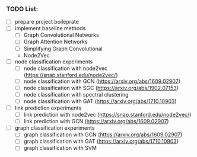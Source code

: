 ### TODO List:

- [ ] prepare project boileprate
- [ ] implement baseline methods
    - [ ] Graph Convolutional Networks
    - [ ] Graph Attention Networks
    - [ ] Simplifying Graph Convolutional
    - Node2Vec
- [ ] node classification experiments
    - [ ] node classification with node2vec (https://snap.stanford.edu/node2vec/)
    - [ ] node classification with GCN (https://arxiv.org/abs/1609.02907)
    - [ ] node classification with SGC (https://arxiv.org/abs/1902.07153)
    - [ ] node classification with spectral clustering 
    - [ ] node classification with GAT (https://arxiv.org/abs/1710.10903)
- [ ] link prediction experiments
    - [ ] link prediction with node2vec (https://snap.stanford.edu/node2vec/)
    - [ ] link prediction with GCN (https://arxiv.org/abs/1609.02907)
- [ ] graph classification experiments
    - [ ] graph classification with GCN (https://arxiv.org/abs/1609.02907)
    - [ ] graph classification with GAT (https://arxiv.org/abs/1710.10903)
    - [ ] graph classification with SVM
